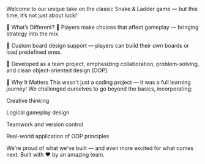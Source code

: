 Welcome to our unique take on the classic Snake & Ladder game — but this time, it’s not just about luck!

🔧 What’s Different?
🧠 Players make choices that affect gameplay — bringing strategy into the mix.

🎨 Custom board design support — players can build their own boards or load predefined ones.

👥 Developed as a team project, emphasizing collaboration, problem-solving, and clean object-oriented design (OOP).

🚀 Why It Matters
This wasn't just a coding project — it was a full learning journey!
We challenged ourselves to go beyond the basics, incorporating:

Creative thinking

Logical gameplay design

Teamwork and version control

Real-world application of OOP principles

We're proud of what we've built — and even more excited for what comes next.
Built with ❤️ by an amazing team.
